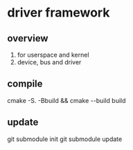 # driver framework

## overview
1. for userspace and kernel
2. device, bus and driver

## compile
cmake -S. -Bbuild && cmake --build build

## update
git submodule init
git submodule update
